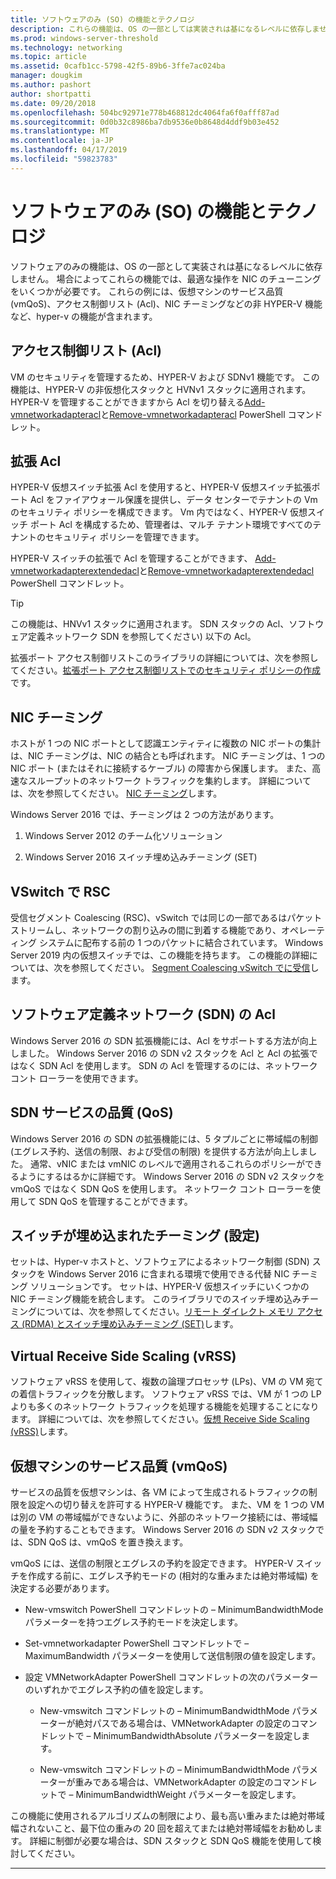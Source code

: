 ```yaml
---
title: ソフトウェアのみ (SO) の機能とテクノロジ
description: これらの機能は、OS の一部としては実装されは基になるレベルに依存しません。 場合によってこれらの機能では、最適な操作を NIC のチューニングをいくつかが必要です。 これらの例には、仮想マシンのサービス品質 (vmQoS)、アクセス制御リスト (Acl)、NIC チーミングなどの非 HYPER-V 機能など、hyper-v の機能が含まれます。
ms.prod: windows-server-threshold
ms.technology: networking
ms.topic: article
ms.assetid: 0cafb1cc-5798-42f5-89b6-3ffe7ac024ba
manager: dougkim
ms.author: pashort
author: shortpatti
ms.date: 09/20/2018
ms.openlocfilehash: 504bc92971e778b468812dc4064fa6f0afff87ad
ms.sourcegitcommit: 0d0b32c8986ba7db9536e0b8648d4ddf9b03e452
ms.translationtype: MT
ms.contentlocale: ja-JP
ms.lasthandoff: 04/17/2019
ms.locfileid: "59823783"
---
```

# <a name="software-only-so-features-and-technologies"></a>ソフトウェアのみ (SO) の機能とテクノロジ
ソフトウェアのみの機能は、OS の一部として実装されは基になるレベルに依存しません。 場合によってこれらの機能では、最適な操作を NIC のチューニングをいくつかが必要です。 これらの例には、仮想マシンのサービス品質 (vmQoS)、アクセス制御リスト (Acl)、NIC チーミングなどの非 HYPER-V 機能など、hyper-v の機能が含まれます。

## <a name="access-control-lists-acls"></a>アクセス制御リスト (Acl)

VM のセキュリティを管理するため、HYPER-V および SDNv1 機能です。 この機能は、HYPER-V の非仮想化スタックと HVNv1 スタックに適用されます。 HYPER-V を管理することができますから Acl を切り替える[Add-vmnetworkadapteracl](https://docs.microsoft.com/powershell/module/hyper-v/add-vmnetworkadapteracl?view=win10-ps)と[Remove-vmnetworkadapteracl](https://docs.microsoft.com/powershell/module/hyper-v/remove-vmnetworkadapteracl?view=win10-ps) PowerShell コマンドレット。

## <a name="extended-acls"></a>拡張 Acl

HYPER-V 仮想スイッチ拡張 Acl を使用すると、HYPER-V 仮想スイッチ拡張ポート Acl をファイアウォール保護を提供し、データ センターでテナントの Vm のセキュリティ ポリシーを構成できます。 Vm 内ではなく、HYPER-V 仮想スイッチ ポート Acl を構成するため、管理者は、マルチ テナント環境ですべてのテナントのセキュリティ ポリシーを管理できます。

HYPER-V スイッチの拡張で Acl を管理することができます、 [Add-vmnetworkadapterextendedacl](https://docs.microsoft.com/powershell/module/hyper-v/add-vmnetworkadapterextendedacl?view=win10-ps)と[Remove-vmnetworkadapterextendedacl](https://docs.microsoft.com/powershell/module/hyper-v/remove-vmnetworkadapteracl?view=win10-ps) PowerShell コマンドレット。

>[!TIP] 
>この機能は、HNVv1 スタックに適用されます。 SDN スタックの Acl、ソフトウェア定義ネットワーク SDN を参照してください) 以下の Acl。

拡張ポート アクセス制御リストこのライブラリの詳細については、次を参照してください。[拡張ポート アクセス制御リストでのセキュリティ ポリシーの作成](https://docs.microsoft.com/windows-server/virtualization/hyper-v-virtual-switch/Create-Security-Policies-with-Extended-Port-Access-Control-Lists)です。

## <a name="nic-teaming"></a>NIC チーミング

ホストが 1 つの NIC ポートとして認識エンティティに複数の NIC ポートの集計は、NIC チーミングは、NIC の結合とも呼ばれます。 NIC チーミングは、1 つの NIC ポート (またはそれに接続するケーブル) の障害から保護します。 また、高速なスループットのネットワーク トラフィックを集約します。 詳細については、次を参照してください。 [NIC チーミング](https://docs.microsoft.com/windows-server/networking/technologies/nic-teaming/nic-teaming)します。

Windows Server 2016 では、チーミングは 2 つの方法があります。

1.  Windows Server 2012 のチーム化ソリューション

2.  Windows Server 2016 スイッチ埋め込みチーミング (SET)


## <a name="rsc-in-the-vswitch"></a>VSwitch で RSC

受信セグメント Coalescing (RSC)、vSwitch では同じの一部であるはパケット ストリームし、ネットワークの割り込みの間に到着する機能であり、オペレーティング システムに配布する前の 1 つのパケットに結合されています。 Windows Server 2019 内の仮想スイッチでは、この機能を持ちます。 この機能の詳細については、次を参照してください。 [Segment Coalescing vSwitch でに受信](https://docs.microsoft.com/windows-server/networking/technologies/hpn/rsc-in-the-vswitch)します。

## <a name="software-defined-networking-sdn-acls"></a>ソフトウェア定義ネットワーク (SDN) の Acl

Windows Server 2016 の SDN 拡張機能には、Acl をサポートする方法が向上しました。 Windows Server 2016 の SDN v2 スタックを Acl と Acl の拡張ではなく SDN Acl を使用します。 SDN の Acl を管理するのには、ネットワーク コント ローラーを使用できます。 

## <a name="sdn-quality-of-service-qos"></a>SDN サービスの品質 (QoS)

Windows Server 2016 の SDN の拡張機能には、5 タプルごとに帯域幅の制御 (エグレス予約、送信の制限、および受信の制限) を提供する方法が向上しました。 通常、vNIC または vmNIC のレベルで適用されるこれらのポリシーができるようにするはるかに詳細です。 Windows Server 2016 の SDN v2 スタックを vmQoS ではなく SDN QoS を使用します。 ネットワーク コント ローラーを使用して SDN QoS を管理することができます。

## <a name="switch-embedded-teaming-set"></a>スイッチが埋め込まれたチーミング (設定)

セットは、Hyper-v ホストと、ソフトウェアによるネットワーク制御 (SDN) スタックを Windows Server 2016 に含まれる環境で使用できる代替 NIC チーミング ソリューションです。 セットは、HYPER-V 仮想スイッチにいくつかの NIC チーミング機能を統合します。 このライブラリでのスイッチ埋め込みチーミングについては、次を参照してください。[リモート ダイレクト メモリ アクセス (RDMA) とスイッチ埋め込みチーミング (SET)](https://docs.microsoft.com/windows-server/virtualization/hyper-v-virtual-switch/rdma-and-switch-embedded-teaming)します。

## <a name="virtual-receive-side-scaling-vrss"></a>Virtual Receive Side Scaling (vRSS)

ソフトウェア vRSS を使用して、複数の論理プロセッサ (LPs)、VM の VM 宛ての着信トラフィックを分散します。 ソフトウェア vRSS では、VM が 1 つの LP よりも多くのネットワーク トラフィックを処理する機能を処理することになります。 詳細については、次を参照してください。[仮想 Receive Side Scaling (vRSS)](https://docs.microsoft.com/windows-server/networking/technologies/vrss/vrss-top)します。

## <a name="virtual-machine-quality-of-service-vmqos"></a>仮想マシンのサービス品質 (vmQoS)

サービスの品質を仮想マシンは、各 VM によって生成されるトラフィックの制限を設定への切り替えを許可する HYPER-V 機能です。 また、VM を 1 つの VM は別の VM の帯域幅ができないように、外部のネットワーク接続には、帯域幅の量を予約することもできます。 Windows Server 2016 の SDN v2 スタックでは、SDN QoS は、vmQoS を置き換えます。

vmQoS には、送信の制限とエグレスの予約を設定できます。 HYPER-V スイッチを作成する前に、エグレス予約モードの (相対的な重みまたは絶対帯域幅) を決定する必要があります。

-  New-vmswitch PowerShell コマンドレットの – MinimumBandwidthMode パラメーターを持つエグレス予約モードを決定します。

-  Set-vmnetworkadapter PowerShell コマンドレットで – MaximumBandwidth パラメーターを使用して送信制限の値を設定します。

-  設定 VMNetworkAdapter PowerShell コマンドレットの次のパラメーターのいずれかでエグレス予約の値を設定します。

   -  New-vmswitch コマンドレットの – MinimumBandwidthMode パラメーターが絶対パスである場合は、VMNetworkAdapter の設定のコマンドレットで – MinimumBandwidthAbsolute パラメーターを設定します。

   -  New-vmswitch コマンドレットの – MinimumBandwidthMode パラメーターが重みである場合は、VMNetworkAdapter の設定のコマンドレットで – MinimumBandwidthWeight パラメーターを設定します。

この機能に使用されるアルゴリズムの制限により、最も高い重みまたは絶対帯域幅されないこと、最下位の重みの 20 回を超えてまたは絶対帯域幅をお勧めします。 詳細に制御が必要な場合は、SDN スタックと SDN QoS 機能を使用して検討してください。


---